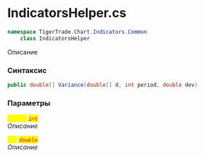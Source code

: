 
# IndicatorsHelper.cs
```csharp
namespace TigerTrade.Chart.Indicators.Common  
    class IndicatorsHelper
```

Описание

### Синтаксис
```csharp
public double[] Variance(double[] d, int period, double dev)
```

### Параметры  
<mark style="color:yellow;">`period`</mark> <mark style="color:red;">*`int`*</mark>  
 *Описание*  
  
<mark style="color:yellow;">`dev`</mark> <mark style="color:red;">*`double`*</mark>  
 *Описание*  
  

                    
                    